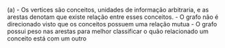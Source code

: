 (a) - Os vertices são conceitos, unidades de informação arbitraria, e as arestas denotam que existe relação
	  entre esses conceitos.
	- O grafo não é direcionado visto que os conceitos possuem uma relação mutua
	- O grafo possui peso nas arestas para melhor classificar o quão relacionado um conceito está com um outro